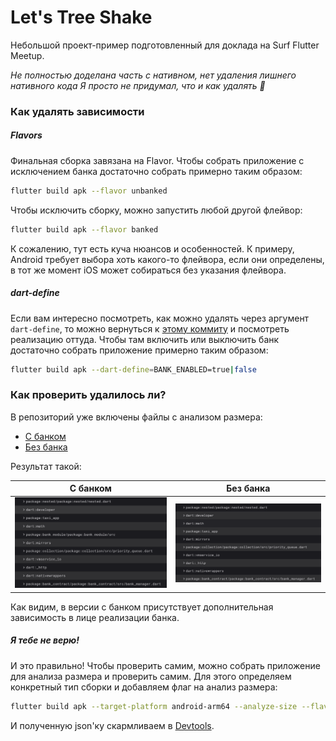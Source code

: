 # Let's Tree Shake

Небольшой проект-пример подготовленный для доклада на Surf Flutter Meetup.

_Не полностью доделана часть с нативном, нет удаления лишнего нативного кода_
_Я просто не придумал, что и как удалять 🫣_

### Как удалять зависимости

##### Flavors

Финальная сборка завязана на Flavor.
Чтобы собрать приложение с исключением банка достаточно собрать примерно таким образом:

```sh
flutter build apk --flavor unbanked
```

Чтобы исключить сборку, можно запустить любой другой флейвор:

```sh
flutter build apk --flavor banked
```

К сожалению, тут есть куча нюансов и особенностей.
К примеру, Android требует выбора хоть какого-то флейвора, если они определены, в тот же момент iOS
может собираться без указания флейвора.

##### dart-define

Если вам интересно посмотреть, как можно удалять через аргумент `dart-define`, то можно вернуться к [этому коммиту](https://github.com/Vorkytaka/lets_tree_shake/tree/0c15b7386ea79aa8a2164de775d5df283ed83a7a) и посмотреть реализацию оттуда.
Чтобы там включить или выключить банк достаточно собрать приложение примерно таким образом:
```sh
flutter build apk --dart-define=BANK_ENABLED=true|false
```

### Как проверить удалилось ли?

В репозиторий уже включены файлы с анализом размера:

- [С банком](data/banked_apk-code-size-analysis.json)
- [Без банка](data/unbanked_apk-code-size-analysis.json)

Результат такой:

| С банком | Без банка |
| - | - |
| ![С банком](data/banked.png)  | ![Без банка](data/unbanked.png)  |

Как видим, в версии с банком присутствует дополнительная зависимость в лице реализации банка.

##### Я тебе не верю!

И это правильно!
Чтобы проверить самим, можно собрать приложение для анализа размера и проверить самим.
Для этого определяем конкретный тип сборки и добавляем флаг на анализ размера:
```sh
flutter build apk --target-platform android-arm64 --analyze-size --flavor unbanked
```

И полученную json'ку скармливаем в [Devtools](https://docs.flutter.dev/tools/devtools/app-size).
